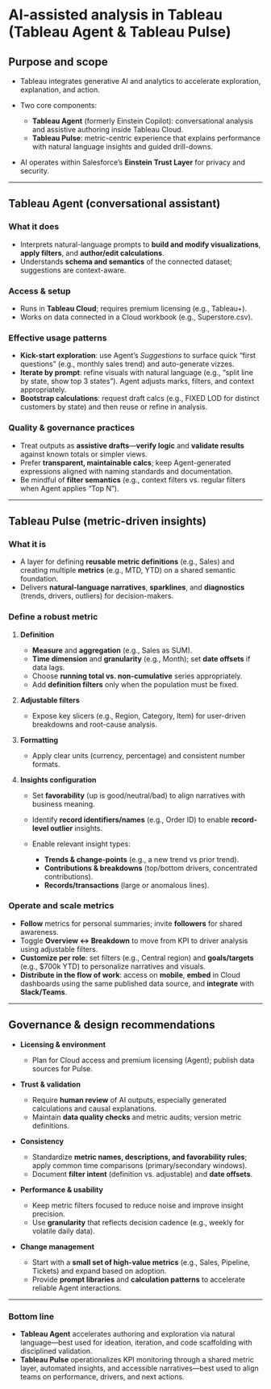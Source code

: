# AI-assisted analysis in Tableau (Tableau Agent & Tableau Pulse)

## Purpose and scope

* Tableau integrates generative AI and analytics to accelerate exploration, explanation, and action.
* Two core components:

  * **Tableau Agent** (formerly Einstein Copilot): conversational analysis and assistive authoring inside Tableau Cloud.
  * **Tableau Pulse**: metric-centric experience that explains performance with natural language insights and guided drill-downs.
* AI operates within Salesforce’s **Einstein Trust Layer** for privacy and security.

---

## Tableau Agent (conversational assistant)

### What it does

* Interprets natural-language prompts to **build and modify visualizations**, **apply filters**, and **author/edit calculations**.
* Understands **schema and semantics** of the connected dataset; suggestions are context-aware.

### Access & setup

* Runs in **Tableau Cloud**; requires premium licensing (e.g., Tableau+).
* Works on data connected in a Cloud workbook (e.g., Superstore.csv).

### Effective usage patterns

* **Kick-start exploration**: use Agent’s *Suggestions* to surface quick “first questions” (e.g., monthly sales trend) and auto-generate vizzes.
* **Iterate by prompt**: refine visuals with natural language (e.g., “split line by state, show top 3 states”). Agent adjusts marks, filters, and context appropriately.
* **Bootstrap calculations**: request draft calcs (e.g., FIXED LOD for distinct customers by state) and then reuse or refine in analysis.

### Quality & governance practices

* Treat outputs as **assistive drafts**—**verify logic** and **validate results** against known totals or simpler views.
* Prefer **transparent, maintainable calcs**; keep Agent-generated expressions aligned with naming standards and documentation.
* Be mindful of **filter semantics** (e.g., context filters vs. regular filters when Agent applies “Top N”).

---

## Tableau Pulse (metric-driven insights)

### What it is

* A layer for defining **reusable metric definitions** (e.g., Sales) and creating multiple **metrics** (e.g., MTD, YTD) on a shared semantic foundation.
* Delivers **natural-language narratives**, **sparklines**, and **diagnostics** (trends, drivers, outliers) for decision-makers.

### Define a robust metric

1. **Definition**

   * **Measure** and **aggregation** (e.g., Sales as SUM).
   * **Time dimension** and **granularity** (e.g., Month); set **date offsets** if data lags.
   * Choose **running total vs. non-cumulative** series appropriately.
   * Add **definition filters** only when the population must be fixed.
2. **Adjustable filters**

   * Expose key slicers (e.g., Region, Category, Item) for user-driven breakdowns and root-cause analysis.
3. **Formatting**

   * Apply clear units (currency, percentage) and consistent number formats.
4. **Insights configuration**

   * Set **favorability** (up is good/neutral/bad) to align narratives with business meaning.
   * Identify **record identifiers/names** (e.g., Order ID) to enable **record-level outlier** insights.
   * Enable relevant insight types:

     * **Trends & change-points** (e.g., a new trend vs prior trend).
     * **Contributions & breakdowns** (top/bottom drivers, concentrated contributions).
     * **Records/transactions** (large or anomalous lines).

### Operate and scale metrics

* **Follow** metrics for personal summaries; invite **followers** for shared awareness.
* Toggle **Overview ↔ Breakdown** to move from KPI to driver analysis using adjustable filters.
* **Customize per role**: set filters (e.g., Central region) and **goals/targets** (e.g., $700k YTD) to personalize narratives and visuals.
* **Distribute in the flow of work**: access on **mobile**, **embed** in Cloud dashboards using the same published data source, and **integrate** with **Slack/Teams**.

---

## Governance & design recommendations

* **Licensing & environment**

  * Plan for Cloud access and premium licensing (Agent); publish data sources for Pulse.
* **Trust & validation**

  * Require **human review** of AI outputs, especially generated calculations and causal explanations.
  * Maintain **data quality checks** and metric audits; version metric definitions.
* **Consistency**

  * Standardize **metric names, descriptions, and favorability rules**; apply common time comparisons (primary/secondary windows).
  * Document **filter intent** (definition vs. adjustable) and **date offsets**.
* **Performance & usability**

  * Keep metric filters focused to reduce noise and improve insight precision.
  * Use **granularity** that reflects decision cadence (e.g., weekly for volatile daily data).
* **Change management**

  * Start with a **small set of high-value metrics** (e.g., Sales, Pipeline, Tickets) and expand based on adoption.
  * Provide **prompt libraries** and **calculation patterns** to accelerate reliable Agent interactions.

---

### Bottom line

* **Tableau Agent** accelerates authoring and exploration via natural language—best used for ideation, iteration, and code scaffolding with disciplined validation.
* **Tableau Pulse** operationalizes KPI monitoring through a shared metric layer, automated insights, and accessible narratives—best used to align teams on performance, drivers, and next actions.
